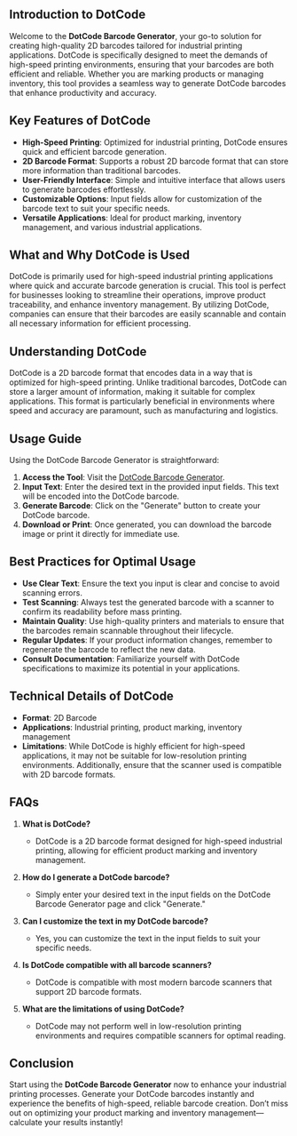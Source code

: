 ## Introduction to DotCode

Welcome to the **DotCode Barcode Generator**, your go-to solution for creating high-quality 2D barcodes tailored for industrial printing applications. DotCode is specifically designed to meet the demands of high-speed printing environments, ensuring that your barcodes are both efficient and reliable. Whether you are marking products or managing inventory, this tool provides a seamless way to generate DotCode barcodes that enhance productivity and accuracy.

## Key Features of DotCode

- **High-Speed Printing**: Optimized for industrial printing, DotCode ensures quick and efficient barcode generation.
- **2D Barcode Format**: Supports a robust 2D barcode format that can store more information than traditional barcodes.
- **User-Friendly Interface**: Simple and intuitive interface that allows users to generate barcodes effortlessly.
- **Customizable Options**: Input fields allow for customization of the barcode text to suit your specific needs.
- **Versatile Applications**: Ideal for product marking, inventory management, and various industrial applications.

## What and Why DotCode is Used

DotCode is primarily used for high-speed industrial printing applications where quick and accurate barcode generation is crucial. This tool is perfect for businesses looking to streamline their operations, improve product traceability, and enhance inventory management. By utilizing DotCode, companies can ensure that their barcodes are easily scannable and contain all necessary information for efficient processing.

## Understanding DotCode

DotCode is a 2D barcode format that encodes data in a way that is optimized for high-speed printing. Unlike traditional barcodes, DotCode can store a larger amount of information, making it suitable for complex applications. This format is particularly beneficial in environments where speed and accuracy are paramount, such as manufacturing and logistics.

## Usage Guide

Using the DotCode Barcode Generator is straightforward:

1. **Access the Tool**: Visit the [DotCode Barcode Generator](https://www.inayam.co/barcode/dotcode).
2. **Input Text**: Enter the desired text in the provided input fields. This text will be encoded into the DotCode barcode.
3. **Generate Barcode**: Click on the "Generate" button to create your DotCode barcode.
4. **Download or Print**: Once generated, you can download the barcode image or print it directly for immediate use.

## Best Practices for Optimal Usage

- **Use Clear Text**: Ensure the text you input is clear and concise to avoid scanning errors.
- **Test Scanning**: Always test the generated barcode with a scanner to confirm its readability before mass printing.
- **Maintain Quality**: Use high-quality printers and materials to ensure that the barcodes remain scannable throughout their lifecycle.
- **Regular Updates**: If your product information changes, remember to regenerate the barcode to reflect the new data.
- **Consult Documentation**: Familiarize yourself with DotCode specifications to maximize its potential in your applications.

## Technical Details of DotCode

- **Format**: 2D Barcode
- **Applications**: Industrial printing, product marking, inventory management
- **Limitations**: While DotCode is highly efficient for high-speed applications, it may not be suitable for low-resolution printing environments. Additionally, ensure that the scanner used is compatible with 2D barcode formats.

## FAQs

1. **What is DotCode?**
   - DotCode is a 2D barcode format designed for high-speed industrial printing, allowing for efficient product marking and inventory management.

2. **How do I generate a DotCode barcode?**
   - Simply enter your desired text in the input fields on the DotCode Barcode Generator page and click "Generate."

3. **Can I customize the text in my DotCode barcode?**
   - Yes, you can customize the text in the input fields to suit your specific needs.

4. **Is DotCode compatible with all barcode scanners?**
   - DotCode is compatible with most modern barcode scanners that support 2D barcode formats.

5. **What are the limitations of using DotCode?**
   - DotCode may not perform well in low-resolution printing environments and requires compatible scanners for optimal reading.

## Conclusion

Start using the **DotCode Barcode Generator** now to enhance your industrial printing processes. Generate your DotCode barcodes instantly and experience the benefits of high-speed, reliable barcode creation. Don’t miss out on optimizing your product marking and inventory management—calculate your results instantly!